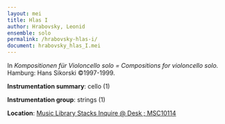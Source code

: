 ```yaml
---
layout: mei
title: Hlas I 
author: Hrabovsky, Leonid
ensemble: solo
permalink: /hrabovsky-hlas-i/
document: hrabovsky_hlas_I.mei
---
```


In *Kompositionen für Violoncello solo = Compositions for violoncello solo.* Hamburg: Hans Sikorski ©1997-1999.

**Instrumentation summary**: cello (1)

**Instrumentation group**: strings (1)

**Location**: <a href="https://tufts.primo.exlibrisgroup.com/permalink/01TUN_INST/cdq0mo/alma991019011882103851" target="_blank">Music Library Stacks  Inquire @ Desk ; MSC10114</a>